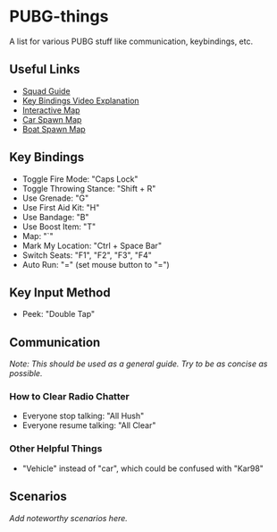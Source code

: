 # PUBG-things
A list for various PUBG stuff like communication, keybindings, etc.

## Useful Links
* [Squad Guide](http://www.pcgamer.com/pubg-squad-guide/)
* [Key Bindings Video Explanation](https://www.bestpubg.com/guide-important-custom-key-bindings-playerunknowns-battlegrounds-pubg/)
* [Interactive Map](https://pubgmap.io/)
* [Car Spawn Map](http://indieobscura.com/article/1038/car-spawn-locations-in-playerunknowns-battlegrounds)
* [Boat Spawn Map](http://indieobscura.com/article/1072/all-boat-spawn-locations-in-playerunknowns-battlegrounds)

## Key Bindings
* Toggle Fire Mode: "Caps Lock"
* Toggle Throwing Stance: "Shift + R"
* Use Grenade: "G"
* Use First Aid Kit: "H"
* Use Bandage: "B"
* Use Boost Item: "T"
* Map: "`"
* Mark My Location: "Ctrl + Space Bar"
* Switch Seats: "F1", "F2", "F3", "F4"
* Auto Run: "=" (set mouse button to "=")

## Key Input Method
* Peek: "Double Tap"

## Communication
_Note: This should be used as a general guide.  Try to be as concise as possible._
### How to Clear Radio Chatter
* Everyone stop talking:  "All Hush"
* Everyone resume talking: "All Clear"

### Other Helpful Things
* "Vehicle" instead of "car", which could be confused with "Kar98"


## Scenarios
_Add noteworthy scenarios here._

